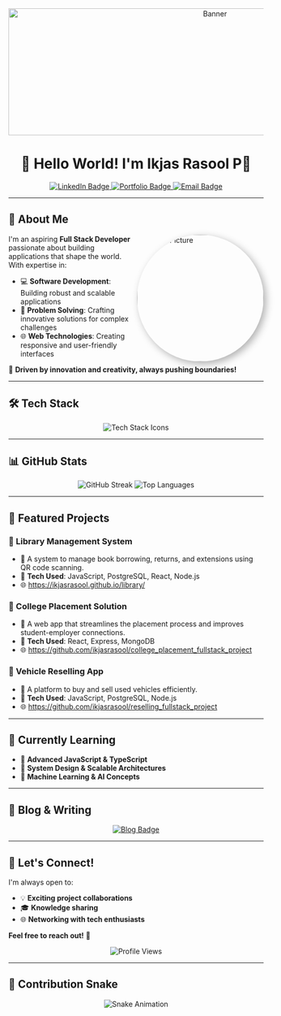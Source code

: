 <div align="center">
  <img src="https://media.giphy.com/media/5VKbvrjxpVJCM/giphy.gif" width="800" height="250" alt="Banner"/>
</div>

<h1 align="center">👋 Hello World! I'm Ikjas Rasool P🚀</h1>

<p align="center">
  <a href="https://www.linkedin.com/in/ikjas-rasool-163312258/">
    <img src="https://img.shields.io/badge/LinkedIn-blue?style=for-the-badge&logo=linkedin&logoColor=white" alt="LinkedIn Badge"/>
  </a>
  <a href="https://leetcode.com/u/Ikjas_Rasool_22CSR071/">
    <img src="https://img.shields.io/badge/Portfolio-black?style=for-the-badge&logo=react&logoColor=white" alt="Portfolio Badge"/>
  </a>
  <a href="mailto:ikjasrasool2022@gmail.com">
    <img src="https://img.shields.io/badge/Email-red?style=for-the-badge&logo=gmail&logoColor=white" alt="Email Badge"/>
  </a>
</p>

---

## 🌟 About Me

<img src="https://i.imgflip.com/65efzo.gif" width="250" height="250" align="right" alt="Profile Picture" style="border-radius: 50%; box-shadow: 5px 5px 15px rgba(0,0,0,0.3);"/>

I'm an aspiring **Full Stack Developer** passionate about building applications that shape the world. With expertise in:

- 💻 **Software Development**: Building robust and scalable applications
- 🧠 **Problem Solving**: Crafting innovative solutions for complex challenges
- 🌐 **Web Technologies**: Creating responsive and user-friendly interfaces

📌 **Driven by innovation and creativity, always pushing boundaries!**

---

## 🛠️ Tech Stack

<p align="center">
  <img src="https://skillicons.dev/icons?i=js,ts,react,nodejs,python,cpp,docker,git,github,html,css,tailwind,mongodb,postgresql" alt="Tech Stack Icons"/>
</p>

---

## 📊 GitHub Stats

<p align="center">
  <img src="https://github-readme-streak-stats.herokuapp.com/?user=https://github.com/ikjasrasool&theme=radical" alt="GitHub Streak"/>
  <img src="https://github-readme-stats.vercel.app/api/top-langs/?username=https://github.com/ikjasrasool&layout=compact&theme=radical" alt="Top Languages"/>
</p>

---

## 🚀 Featured Projects

### 📌 Library Management System
- 📝 A system to manage book borrowing, returns, and extensions using QR code scanning.
- 🔧 **Tech Used**: JavaScript, PostgreSQL, React, Node.js
- 🌐 https://ikjasrasool.github.io/library/

### 📌 College Placement Solution
- 📝 A web app that streamlines the placement process and improves student-employer connections.
- 🔧 **Tech Used**: React, Express, MongoDB
- 🌐 https://github.com/ikjasrasool/college_placement_fullstack_project

### 📌 Vehicle Reselling App
- 📝 A platform to buy and sell used vehicles efficiently.
- 🔧 **Tech Used**: JavaScript, PostgreSQL, Node.js
- 🌐 https://github.com/ikjasrasool/reselling_fullstack_project

---

## 🌱 Currently Learning

- 🚀 **Advanced JavaScript & TypeScript**
- 🧠 **System Design & Scalable Architectures**
- 🔬 **Machine Learning & AI Concepts**

---

## 📝 Blog & Writing

<p align="center">
  <a href="[Your Blog/Medium Profile]">
    <img src="https://img.shields.io/badge/Read_My_Articles-black?style=for-the-badge&logo=medium&logoColor=white" alt="Blog Badge"/>
  </a>
</p>

---

## 🤝 Let's Connect!

I'm always open to:
- 💡 **Exciting project collaborations**
- 🎓 **Knowledge sharing**
- 🌐 **Networking with tech enthusiasts**

**Feel free to reach out!** 📩

<p align="center">
  <img src="https://komarev.com/ghpvc/?username=https://github.com/ikjasrasool&style=flat-square&color=blue" alt="Profile Views"/>
</p>

---

## 🐍 Contribution Snake

<p align="center">
  <img src="https://raw.githubusercontent.com/ikjasrasool/ikjasrasool/output/snake.svg" alt="Snake Animation"/>
</p>

